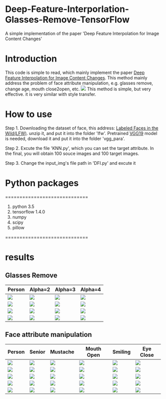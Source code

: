 # Deep-Feature-Interporlation-Glasses-Remove-TensorFlow
A simple implementation of the paper 'Deep Feature Interpolation for Image Content Changes'
# Introduction
This code is simple to read, which mainly implement the paper [Deep Feature Interpolation for Image Content Changes](https://arxiv.org/abs/1611.05507). This method mainly address the problem of face attribute manipulation, e.g. glasses remove, change age, mouth close2open, etc.
![](https://github.com/MingtaoGuo/Deep-Feature-Interporlation-Glasses-Remove-TensorFlow/blob/master/IMAGES/method.jpg)
This method is simple, but very effective. it is very similar with style transfer.
# How to use
Step 1. Downloading the dataset of face, this address: [Labeled Faces in the Wild(LFW)](http://vis-www.cs.umass.edu/lfw/lfw.tgz). unzip it, and put it into the folder 'lfw'. Pretrained [VGG19](https://pan.baidu.com/s/1YFKdRoB2v9nxScoUG8WRpw) model is needed, download it and put it into the folder 'vgg_para'.

Step 2. Excute the file 'KNN.py', which you can set the target attribute. In the final, you will obtain 100 souce images and 100 target images.

Step 3. Change the input_img's file path in 'DFI.py' and excute it 
# Python packages
=============================

1. python 3.5
2. tensorflow 1.4.0
3. numpy
4. scipy
5. pillow

=============================
# results
## Glasses Remove
|Person|Alpha=2|Alpha=3|Alpha=4|
|-|-|-|-|
|![](https://github.com/MingtaoGuo/Deep-Feature-Interporlation-Glasses-Remove-TensorFlow/blob/master/IMAGES/7.jpg)|![](https://github.com/MingtaoGuo/Deep-Feature-Interporlation-Glasses-Remove-TensorFlow/blob/master/IMAGES/7_alpha2.jpg)|![](https://github.com/MingtaoGuo/Deep-Feature-Interporlation-Glasses-Remove-TensorFlow/blob/master/IMAGES/7_alpha3.jpg)|![](https://github.com/MingtaoGuo/Deep-Feature-Interporlation-Glasses-Remove-TensorFlow/blob/master/IMAGES/7_alpha4.jpg)|
|![](https://github.com/MingtaoGuo/Deep-Feature-Interporlation-Glasses-Remove-TensorFlow/blob/master/IMAGES/8.jpg)|![](https://github.com/MingtaoGuo/Deep-Feature-Interporlation-Glasses-Remove-TensorFlow/blob/master/IMAGES/8_alpha2.jpg)|![](https://github.com/MingtaoGuo/Deep-Feature-Interporlation-Glasses-Remove-TensorFlow/blob/master/IMAGES/8_alpha3.jpg)|![](https://github.com/MingtaoGuo/Deep-Feature-Interporlation-Glasses-Remove-TensorFlow/blob/master/IMAGES/8_alpha4.jpg)|
|![](https://github.com/MingtaoGuo/Deep-Feature-Interporlation-Glasses-Remove-TensorFlow/blob/master/IMAGES/9.jpg)|![](https://github.com/MingtaoGuo/Deep-Feature-Interporlation-Glasses-Remove-TensorFlow/blob/master/IMAGES/9_alpha2.jpg)|![](https://github.com/MingtaoGuo/Deep-Feature-Interporlation-Glasses-Remove-TensorFlow/blob/master/IMAGES/9_alpha3.jpg)|![](https://github.com/MingtaoGuo/Deep-Feature-Interporlation-Glasses-Remove-TensorFlow/blob/master/IMAGES/9_alpha4.jpg)|
|![](https://github.com/MingtaoGuo/Deep-Feature-Interporlation-Glasses-Remove-TensorFlow/blob/master/IMAGES/10.jpg)|![](https://github.com/MingtaoGuo/Deep-Feature-Interporlation-Glasses-Remove-TensorFlow/blob/master/IMAGES/10_alpha2.jpg)|![](https://github.com/MingtaoGuo/Deep-Feature-Interporlation-Glasses-Remove-TensorFlow/blob/master/IMAGES/10_alpha3.jpg)|![](https://github.com/MingtaoGuo/Deep-Feature-Interporlation-Glasses-Remove-TensorFlow/blob/master/IMAGES/10_alpha4.jpg)|
## Face attribute manipulation
|Person|Senior|Mustache|Mouth Open|Smiling|Eye Close|
|-|-|-|-|-|-|
|![](https://github.com/MingtaoGuo/Deep-Feature-Interporlation-Glasses-Remove-TensorFlow/blob/master/IMAGES/3.jpg)|![](https://github.com/MingtaoGuo/Deep-Feature-Interporlation-Glasses-Remove-TensorFlow/blob/master/IMAGES/3_senior.jpg)|![](https://github.com/MingtaoGuo/Deep-Feature-Interporlation-Glasses-Remove-TensorFlow/blob/master/IMAGES/3_mustache.jpg)|![](https://github.com/MingtaoGuo/Deep-Feature-Interporlation-Glasses-Remove-TensorFlow/blob/master/IMAGES/3_mouthopen.jpg)|![](https://github.com/MingtaoGuo/Deep-Feature-Interporlation-Glasses-Remove-TensorFlow/blob/master/IMAGES/3_smiling.jpg)|![](https://github.com/MingtaoGuo/Deep-Feature-Interporlation-Glasses-Remove-TensorFlow/blob/master/IMAGES/3_eyeclose.jpg)|
|![](https://github.com/MingtaoGuo/Deep-Feature-Interporlation-Glasses-Remove-TensorFlow/blob/master/IMAGES/4.jpg)|![](https://github.com/MingtaoGuo/Deep-Feature-Interporlation-Glasses-Remove-TensorFlow/blob/master/IMAGES/4_senior.jpg)|![](https://github.com/MingtaoGuo/Deep-Feature-Interporlation-Glasses-Remove-TensorFlow/blob/master/IMAGES/4_mustache.jpg)|![](https://github.com/MingtaoGuo/Deep-Feature-Interporlation-Glasses-Remove-TensorFlow/blob/master/IMAGES/4_mouthopen.jpg)|![](https://github.com/MingtaoGuo/Deep-Feature-Interporlation-Glasses-Remove-TensorFlow/blob/master/IMAGES/4_smiling.jpg)|![](https://github.com/MingtaoGuo/Deep-Feature-Interporlation-Glasses-Remove-TensorFlow/blob/master/IMAGES/4_eyeclose.jpg)|
|![](https://github.com/MingtaoGuo/Deep-Feature-Interporlation-Glasses-Remove-TensorFlow/blob/master/IMAGES/5.jpg)|![](https://github.com/MingtaoGuo/Deep-Feature-Interporlation-Glasses-Remove-TensorFlow/blob/master/IMAGES/5_senior.jpg)|![](https://github.com/MingtaoGuo/Deep-Feature-Interporlation-Glasses-Remove-TensorFlow/blob/master/IMAGES/5_mustache.jpg)|![](https://github.com/MingtaoGuo/Deep-Feature-Interporlation-Glasses-Remove-TensorFlow/blob/master/IMAGES/5_mouthopen.jpg)|![](https://github.com/MingtaoGuo/Deep-Feature-Interporlation-Glasses-Remove-TensorFlow/blob/master/IMAGES/5_smiling.jpg)|![](https://github.com/MingtaoGuo/Deep-Feature-Interporlation-Glasses-Remove-TensorFlow/blob/master/IMAGES/5_eyeclose.jpg)|
|![](https://github.com/MingtaoGuo/Deep-Feature-Interporlation-Glasses-Remove-TensorFlow/blob/master/IMAGES/6.jpg)|![](https://github.com/MingtaoGuo/Deep-Feature-Interporlation-Glasses-Remove-TensorFlow/blob/master/IMAGES/6_senior.jpg)|![](https://github.com/MingtaoGuo/Deep-Feature-Interporlation-Glasses-Remove-TensorFlow/blob/master/IMAGES/6_mustache.jpg)|![](https://github.com/MingtaoGuo/Deep-Feature-Interporlation-Glasses-Remove-TensorFlow/blob/master/IMAGES/6_mouthopen.jpg)|![](https://github.com/MingtaoGuo/Deep-Feature-Interporlation-Glasses-Remove-TensorFlow/blob/master/IMAGES/6_smiling.jpg)|![](https://github.com/MingtaoGuo/Deep-Feature-Interporlation-Glasses-Remove-TensorFlow/blob/master/IMAGES/6_eyeclose.jpg)|
|![](https://github.com/MingtaoGuo/Deep-Feature-Interporlation-Glasses-Remove-TensorFlow/blob/master/IMAGES/2_0.jpg)|![](https://github.com/MingtaoGuo/Deep-Feature-Interporlation-Glasses-Remove-TensorFlow/blob/master/IMAGES/2_senior.jpg)|![](https://github.com/MingtaoGuo/Deep-Feature-Interporlation-Glasses-Remove-TensorFlow/blob/master/IMAGES/2_mustache.jpg)|![](https://github.com/MingtaoGuo/Deep-Feature-Interporlation-Glasses-Remove-TensorFlow/blob/master/IMAGES/2_mouthopen.jpg)|![](https://github.com/MingtaoGuo/Deep-Feature-Interporlation-Glasses-Remove-TensorFlow/blob/master/IMAGES/2_smiling.jpg)|![](https://github.com/MingtaoGuo/Deep-Feature-Interporlation-Glasses-Remove-TensorFlow/blob/master/IMAGES/2_eyeclose.jpg)|
